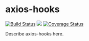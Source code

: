 # axios-hooks

[![Build Status](https://travis-ci.org/simoneb/axios-hooks.svg?branch=master)](https://travis-ci.org/simoneb/axios-hooks)
![](https://img.shields.io/npm/v/axios-hooks.svg?style=flat)
[![Coverage Status](https://coveralls.io/repos/github/simoneb/axios-hooks/badge.svg?branch=master)](https://coveralls.io/github/simoneb/axios-hooks?branch=master)

Describe axios-hooks here.

[build-badge]: https://img.shields.io/travis/user/repo/master.png?style=flat-square
[build]: https://travis-ci.org/user/repo
[npm-badge]: https://img.shields.io/npm/v/npm-package.png?style=flat-square
[npm]: https://www.npmjs.org/package/npm-package
[coveralls-badge]: https://img.shields.io/coveralls/user/repo/master.png?style=flat-square
[coveralls]: https://coveralls.io/github/user/repo
